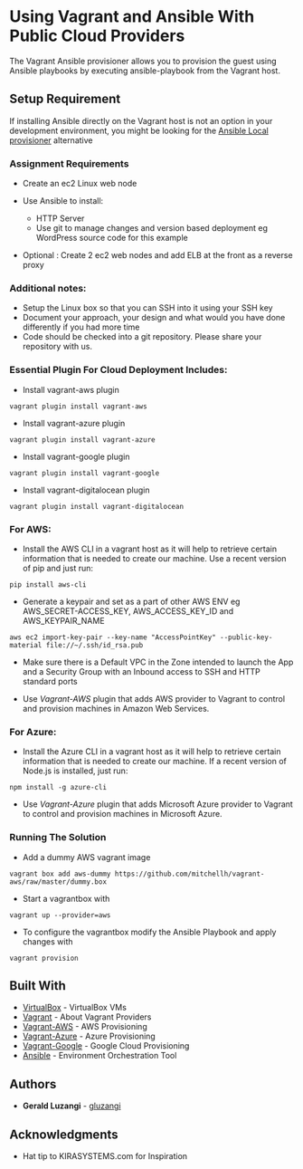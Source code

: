 # Using Vagrant and Ansible With Public Cloud Providers

The Vagrant Ansible provisioner allows you to provision the guest using Ansible playbooks by executing ansible-playbook from the Vagrant host.

## Setup Requirement
If installing Ansible directly on the Vagrant host is not an option in your development environment, you might be looking for the [Ansible Local provisioner](https://www.vagrantup.com/docs/provisioning/ansible_local.html) alternative

### Assignment Requirements

- Create an ec2 Linux web node

- Use Ansible to install:
    - HTTP Server
    - Use git to manage changes and version based deployment eg WordPress source code for this example
- Optional : Create 2 ec2 web nodes and add ELB at the front as a reverse proxy

### Additional notes:

- Setup the Linux box so that you can SSH into it using your SSH key
- Document your approach, your design and what would you have done differently if you had more time
- Code should be checked into a git repository. Please share your repository with us.


### Essential Plugin For Cloud Deployment Includes:

- Install vagrant-aws plugin 
```
vagrant plugin install vagrant-aws
```
- Install vagrant-azure plugin 
```
vagrant plugin install vagrant-azure
```
- Install vagrant-google plugin 
```
vagrant plugin install vagrant-google
```
- Install vagrant-digitalocean plugin 
```
vagrant plugin install vagrant-digitalocean
```

### For AWS:

- Install the AWS CLI in a vagrant host as it will help to retrieve certain information that is needed to create our machine. Use a recent version of pip and just run:
```
pip install aws-cli
```

- Generate a keypair and set as a part of other AWS ENV eg AWS_SECRET-ACCESS_KEY, AWS_ACCESS_KEY_ID and AWS_KEYPAIR_NAME
```
aws ec2 import-key-pair --key-name "AccessPointKey" --public-key-material file://~/.ssh/id_rsa.pub
```

- Make sure there is a Default VPC in the Zone intended to launch the App and a Security Group with an Inbound access to SSH and HTTP standard ports

- Use *Vagrant-AWS* plugin that adds AWS provider to Vagrant to control and provision machines in Amazon Web Services.

### For Azure:

- Install the Azure CLI in a vagrant host as it will help to retrieve certain information that is needed to create our machine. If a recent version of Node.js is installed, just run:
```
npm install -g azure-cli
```

- Use *Vagrant-Azure* plugin that adds Microsoft Azure provider to Vagrant to control and provision machines in Microsoft Azure.

### Running The Solution

- Add a dummy AWS vagrant image
```
vagrant box add aws-dummy https://github.com/mitchellh/vagrant-aws/raw/master/dummy.box
```

- Start a vagrantbox with
```
vagrant up --provider=aws
```

- To configure the vagrantbox modify the Ansible Playbook and apply changes with
```
vagrant provision
```

## Built With

* [VirtualBox](https://www.virtualbox.org/) - VirtualBox VMs
* [Vagrant](https://www.vagrantup.com/intro/getting-started/providers.html) - About Vagrant Providers
* [Vagrant-AWS](https://github.com/mitchellh/vagrant-aws) - AWS Provisioning
* [Vagrant-Azure](https://github.com/Azure/vagrant-azure) - Azure Provisioning
* [Vagrant-Google](https://github.com/mitchellh/vagrant-google) - Google Cloud Provisioning
* [Ansible](https://docs.ansible.com/ansible/latest/scenario_guides/guide_aws.html) - Environment Orchestration Tool

## Authors

* **Gerald Luzangi** - [gluzangi](https://github.com/gluzangi)


## Acknowledgments

* Hat tip to KIRASYSTEMS.com for Inspiration

